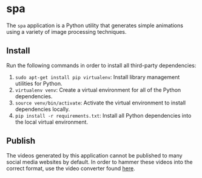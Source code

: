 # spa #

The `spa` application is a Python utility that generates simple animations
using a variety of image processing techniques.

## Install ##

Run the following commands in order to install all third-party dependencies:

1. `sudo apt-get install pip virtualenv`: Install library management utilities for Python.
1. `virtualenv venv`: Create a virtual environment for all of the Python dependencies.
1. `source venv/bin/activate`: Activate the virtual environment to install dependencies locally.
1. `pip install -r requirements.txt`: Install all Python dependencies into the local virtual environment.

## Publish ##

The videos generated by this application cannot be published to many social
media websites by default. In order to hammer these videos into the correct
format, use the video converter found [here](https://www.ofoct.com/video-converter/convert-to-h-264-video.html).
